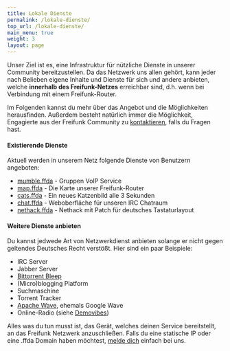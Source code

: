 ```yaml
---
title: Lokale Dienste
permalink: /lokale-dienste/
top_url: /lokale-dienste/
main_menu: true
weight: 3
layout: page
---
```




Unser Ziel ist es, eine Infrastruktur für nützliche Dienste in unserer Community bereitzustellen. Da das Netzwerk uns allen gehört, kann jeder nach Belieben eigene Inhalte und Dienste für sich und andere anbieten, welche **innerhalb des Freifunk-Netzes** erreichbar sind, d.h. wenn bei Verbindung mit einem Freifunk-Router.

Im Folgenden kannst du mehr über das Angebot und die Möglichkeiten herausfinden. Außerdem besteht natürlich immer die Möglichkeit, Engagierte aus der Freifunk Community zu [kontaktieren](/kontakt), falls du Fragen hast.


#### Existierende Dienste

Aktuell werden in unserem Netz folgende Dienste von Benutzern angeboten:

* [mumble.ffda](mumble://mumble.ffda) - Gruppen VoIP Service
* [map.ffda](http://map.ffda) - Die Karte unserer Freifunk-Router
* [cats.ffda](http://cats.ffda) - Ein neues Katzenbild alle 3 Sekunden
* [chat.ffda](http://chat.ffda) - Weboberfläche für unseren IRC Chatraum
* [nethack.ffda](ssh://nethack@nethack.ffda) - Nethack mit Patch für deutsches Tastaturlayout

#### Weitere Dienste anbieten

Du kannst jedwede Art von Netzwerkdienst anbieten solange er nicht gegen geltendes Deutsches Recht verstößt.
Hier sind ein paar Beispiele:

* IRC Server
* Jabber Server
* [Bittorrent Bleep](http://labs.bittorrent.com/bleep/index.html)
* (Micro)blogging Platform
* Suchmaschine
* Torrent Tracker
* [Apache Wave](http://incubator.apache.org/wave/), ehemals Google Wave
* Online-Radio (siehe [Demovibes](https://gitorious.org/demovibes))


Alles was du tun musst ist, das Gerät, welches deinen Service bereitstellt, an das Freifunk Netzwerk anzuschließen. Falls du eine statische IP oder eine .ffda Domain haben möchtest, [melde dich](/kontakt/) einfach bei uns.


